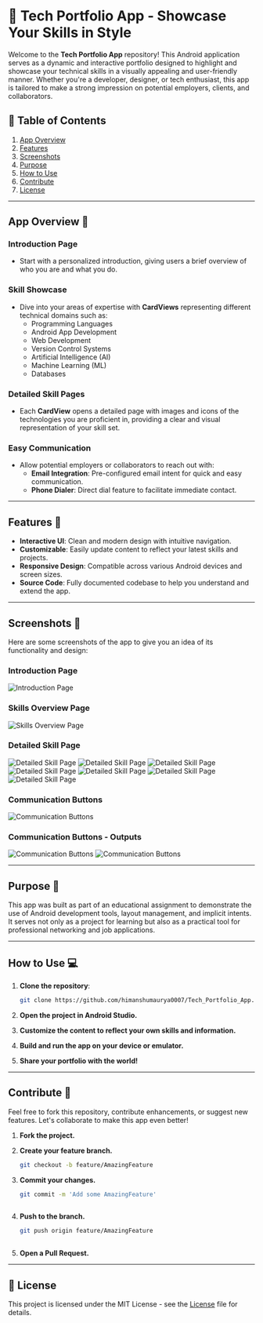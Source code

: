 # 🌟 Tech Portfolio App - Showcase Your Skills in Style

Welcome to the **Tech Portfolio App** repository! This Android application serves as a dynamic and interactive portfolio designed to highlight and showcase your technical skills in a visually appealing and user-friendly manner. Whether you're a developer, designer, or tech enthusiast, this app is tailored to make a strong impression on potential employers, clients, and collaborators.

## 📖 Table of Contents
1. [App Overview](#app-overview-📱)
2. [Features](#features-🚀)
3. [Screenshots](#screenshots-📸)
4. [Purpose](#purpose-🎯)
5. [How to Use](#how-to-use-💻)
6. [Contribute](#contribute-🤝)
7. [License](#license-📄)
---

## App Overview 📱

### Introduction Page
- Start with a personalized introduction, giving users a brief overview of who you are and what you do.

### Skill Showcase
- Dive into your areas of expertise with **CardViews** representing different technical domains such as:
  - Programming Languages
  - Android App Development
  - Web Development
  - Version Control Systems
  - Artificial Intelligence (AI)
  - Machine Learning (ML)
  - Databases

### Detailed Skill Pages
- Each **CardView** opens a detailed page with images and icons of the technologies you are proficient in, providing a clear and visual representation of your skill set.

### Easy Communication
- Allow potential employers or collaborators to reach out with:
  - **Email Integration**: Pre-configured email intent for quick and easy communication.
  - **Phone Dialer**: Direct dial feature to facilitate immediate contact.

---

## Features 🚀
- **Interactive UI**: Clean and modern design with intuitive navigation.
- **Customizable**: Easily update content to reflect your latest skills and projects.
- **Responsive Design**: Compatible across various Android devices and screen sizes.
- **Source Code**: Fully documented codebase to help you understand and extend the app.

---

## Screenshots 📸
Here are some screenshots of the app to give you an idea of its functionality and design:

### Introduction Page
![Introduction Page](readme_images/intro.png)

### Skills Overview Page
![Skills Overview Page](readme_images/kb1.png)

### Detailed Skill Page
![Detailed Skill Page](readme_images/program_lang.png)
![Detailed Skill Page](readme_images/android_app_dev.png)
![Detailed Skill Page](readme_images/web_dev.png)
![Detailed Skill Page](readme_images/vcs.png)
![Detailed Skill Page](readme_images/ai.png)
![Detailed Skill Page](readme_images/ml.png)
![Detailed Skill Page](readme_images/db.png)

### Communication Buttons
![Communication Buttons](readme_images/kb2.png)

### Communication Buttons - Outputs
![Communication Buttons](readme_images/cbo1.png)
![Communication Buttons](readme_images/cbo2.png)

---

## Purpose 🎯 
This app was built as part of an educational assignment to demonstrate the use of Android development tools, layout management, and implicit intents. It serves not only as a project for learning but also as a practical tool for professional networking and job applications.

---

## How to Use 💻
1. **Clone the repository**:

   ```bash
   git clone https://github.com/himanshumaurya0007/Tech_Portfolio_App.git

3. **Open the project in Android Studio.**
4. **Customize the content to reflect your own skills and information.**
5. **Build and run the app on your device or emulator.**
6. **Share your portfolio with the world!**

---

## Contribute 🤝
Feel free to fork this repository, contribute enhancements, or suggest new features. Let's collaborate to make this app even better!

1. **Fork the project.**
2. **Create your feature branch.**
   
   ```bash
   git checkout -b feature/AmazingFeature

3. **Commit your changes.**

   ```bash
   git commit -m 'Add some AmazingFeature'
  
4. **Push to the branch.**

   ```bash
   git push origin feature/AmazingFeature
  
5. **Open a Pull Request.**

---

## 📄 License
This project is licensed under the MIT License - see the [License](LICENSE) file for details.
